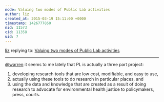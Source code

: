 ```yaml
---
node: Valuing two modes of Public Lab activities
author: liz
created_at: 2015-03-19 15:11:00 +0000
timestamp: 1426777860
nid: 11573
cid: 11358
uid: 7
---
```




[liz](../profile/liz) replying to: [Valuing two modes of Public Lab activities](../notes/liz/02-10-2015/valuing-two-modes-of-public-lab-activities)

----
[@warren](/profile/warren) it seems to me lately that PL is actually a three part project: 
1) developing research tools that are low cost, modifiable, and easy to use, 
2) actually using these tools to do research in particular places, and 
3) using the data and knowledge that are created as a result of doing research to advocate for environmental health justice to policymakers, press, courts. 
